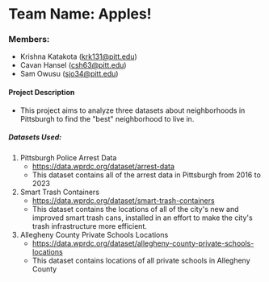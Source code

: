 # Team Name: Apples!
### Members:
- Krishna Katakota (krk131@pitt.edu)
- Cavan Hansel (csh63@pitt.edu)
- Sam Owusu (sjo34@pitt.edu)

#### Project Description
- This project aims to analyze three datasets about neighborhoods in Pittsburgh to find the "best" neighborhood to live in.

##### Datasets Used:
1. Pittsburgh Police Arrest Data
    - https://data.wprdc.org/dataset/arrest-data
    - This dataset contains all of the arrest data in Pittsburgh from 2016 to 2023
2. Smart Trash Containers
    - https://data.wprdc.org/dataset/smart-trash-containers
    - This dataset contains the locations of all of the city's new and improved smart trash cans, installed in an effort to make the city's trash infrastructure more efficient.
3. Allegheny County Private Schools Locations
    - https://data.wprdc.org/dataset/allegheny-county-private-schools-locations
    - This dataset contains locations of all private schools in Allegheny County

